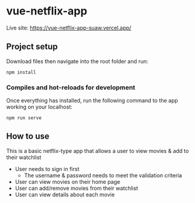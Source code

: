 # vue-netflix-app

Live site: https://vue-netflix-app-suaw.vercel.app/

## Project setup
Download files then navigate into the root folder and run:
```
npm install
```

### Compiles and hot-reloads for development
Once everything has installed, run the following command to the app working on your localhost:
```
npm run serve
```

## How to use
This is a basic netflix-type app that allows a user to view movies & add to their watchlist
- User needs to sign in first
  - The username & password needs to meet the validation criteria
- User can view movies on their home page
- User can add/remove movies from their watchlist
- User can view details about each movie
